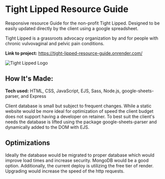 
# Tight Lipped Resource Guide

Responsive resource Guide for the non-profit Tight Lipped. Designed to be easily updated directly by the client using a google spreadsheet. 

Tight Lipped is a grassroots advocacy organization by and for people with chronic vulvovaginal and pelvic pain conditions.

**Link to project:** https://tight-lipped-resource-guide.onrender.com/

![Tight Lipped Logo](https://images.squarespace-cdn.com/content/v1/619d3c8977221f5b60cee0b5/1a9a74c0-c7f1-4785-ab62-a669c5d611bb/Lips_TransparentBG.png?format=500w)

## How It's Made:

**Tech used:** HTML, CSS, JavaScript, EJS, Sass, Node.js, google-sheets-parser, and Express

Client database is small but subject to frequent changes. While a static website would be more ideal for optimization of speed the client budget does not support having a developer on retainer. To best suit the client's needs the database is lifted using the package google-sheets-parser and dynamically added to the DOM with EJS. 

## Optimizations

Ideally the database would be migrated to proper database which would improve load times and increase security. MongoDB would be a good option. Additionally, the current deploy is utilizing the free tier of render. Upgrading would increase the speed of the http requests.  


